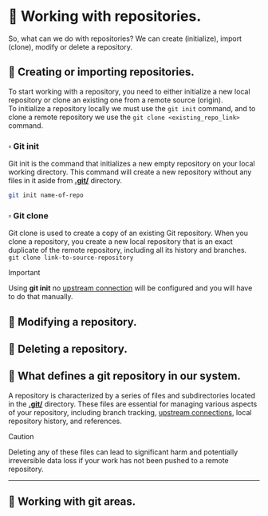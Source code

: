 # 📌 Working with repositories.
So, what can we do with repositories? We can create (initialize), import (clone), modify or delete a repository.  

## 🔹 Creating or importing repositories.  
To start working with a repository, you need to either initialize a new local repository or clone an existing one from a remote source (origin).  
To initialize a repository locally we must use the `git init` command, and to clone a remote repository we use the `git clone <existing_repo_link>` command.

### ▫️ Git init
Git init is the command that initializes a new empty repository on your local working directory. This command will create a new repository without any files in it aside from [**.git/**](#the-git-directory) directory.

```bash
git init name-of-repo
```   

### ▫️ Git clone
Git clone is used to create a copy of an existing Git repository. When you clone a repository, you create a new local repository that is an exact duplicate of the remote repository, including all its history and branches.   
`git clone link-to-source-repository`

> [!IMPORTANT]
> Using **git init** no [upstream connection](#upstream-reference) will be configured and you will have to do that manually.

## 🔹 Modifying a repository.

## 🔹 Deleting a repository.



## 🔹 What defines a git repository in our system.
A repository is characterized by a series of files and subdirectories located in the [**.git/**](#the-git-directory) directory. These files are essential for managing various aspects of your repository, including branch tracking, [upstream connections](#upstream-reference), local repository history, and references.

> [!CAUTION]
> Deleting any of these files can lead to significant harm and potentially irreversible data loss if your work has not been pushed to a remote repository.

---

## 🔹 Working with git areas.
